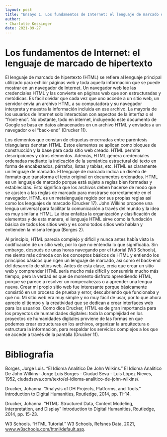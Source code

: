 ```yaml
---
layout: post
title: "Ensayo 1. Los fundamentos de Internet: el lenguaje de marcado de hipertexto"
author:
- Charlotte Kessinger
date: 2021-09-27
---
```


# Los fundamentos de Internet: el lenguaje de marcado de hipertexto

El lenguaje de marcado de hipertexto (HTML) se refiere al lenguaje principal utilizado para exhibir páginas web y toda aquella información que se puede mostrar en un navegador de Internet. Un navegador web lee las credenciales HTML y las convierte en páginas web que son estructuradas y metódicas. Es fácil olvidar que cada vez que uno accede a un sitio web, un servidor envía un archivo HTML a su computadora y su navegador interpreta y muestra la información incluida en ese archivo. La mayoría de los usuarios de Internet solo interactúan con aspectos de la interfaz o el “front-end”. No obstante, todo en internet, incluyendo este documento de Google se basa en datos almacenados en un archivo HTML y enviados a un navegador o el “back-end” (Drucker 11). 

Los elementos que constan de etiquetas encerradas entre paréntesis triangulares  denotan HTML. Estos elementos se aplican como bloques de construcción y la base para cada sitio web creado. HTML permite descripciones y otros elementos. Además, HTML genera credenciales ordenadas mediante la indicación de la semántica estructural del texto en forma de encabezados, párrafos, listas y tablas, etc. HTML es claramente un lenguaje de marcado. El lenguaje de marcado indica un diseño de formato que transforma el texto original en documentos ordenados. HTML es un lenguaje de marcado porque está sujeto a reglas bien formadas y establecidas. Esto significa que los archivos deben hacerse de modo que se ajusten a las reglas de marcado para mostrarse correctamente en el navegador. HTML es un metalenguaje regido por sus propias reglas así como los lenguajes de marcado (Drucker 17). John Wilkins propone una lengua universal para facilitar la comunicación a través del mundo y la idea es muy similar a HTML. La idea enfatiza la organización y clasificación de elementos y de esta manera, el lenguaje  HTML sirve como la fundación básica de todos los sitios web y es como todos sitios web hablan y entienden la misma lengua (Borges 2). 

Al principio, HTML parecía complejo y difícil y nunca antes había visto la codificación de un sitio web, por lo que no entendía lo que significaba. Sin embargo, después de unas horas navegando por el tutorial (W3 Schools), me siento más cómoda con los conceptos básicos de HTML y entiendo los principios básicos que rigen un  lenguaje de marcado, así como  el back-end del desarrollo de sitios web. Antes de esta clase, creía que crear un sitio web y comprender HTML sería mucho más difícil y consumiría mucho más tiempo, pero la verdad es que de momento disfruto aprendiendo HTML, porque se parece  a resolver un rompecabezas o a aprender una lengua nueva. Crear mi propio sitio web fue interesante porque básicamente consistió en un proceso de  prueba y error, descubriendo qué funcionaba y qué no. Mi sitio web era muy simple y no muy fácil de usar, por lo que ahora aprecio el tiempo y la creatividad que se dedican a crear interfaces web para los usuarios. Como dice Drucker, HTML es de gran importancia para los proyectos de humanidades digitales: toda la complejidad en los proyectos de humanidades digitales proviene de las formas en que podemos crear estructuras en los archivos, organizar la arquitectura o estructura la información, para respaldar los servicios complejos a los que se accede a través de la pantalla (Drucker 11).



# **Bibliografia**

Borges, Jorge Luis. “El Idioma Analítico De John Wilkins.” El Idioma Analítico De John Wilkins- Jorge Luis Borges - Ciudad Seva - Luis López Nieves, 1952, ciudadseva.com/texto/el-idioma-analitico-de-john-wilkins/. 

Drucker, Johanna. “Analysis of DH Projects, Platforms, and Tools.” Introduction to Digital Humanities, Routledge, 2014, pp. 11–14. 

Drucker, Johanna. “HTML: Structured Data, Content Modeling, Interpretation, and Display” Introduction to Digital Humanities, Routledge, 2014, pp. 15-23. 

W3 Schools. “HTML Tutorial.” W3 Schools, Refsnes Data, 2021, www.w3schools.com/html/default.asp. 






